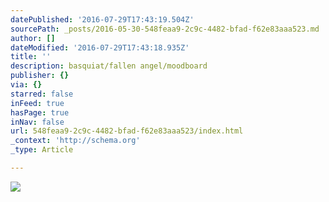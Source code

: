 ```yaml
---
datePublished: '2016-07-29T17:43:19.504Z'
sourcePath: _posts/2016-05-30-548feaa9-2c9c-4482-bfad-f62e83aaa523.md
author: []
dateModified: '2016-07-29T17:43:18.935Z'
title: ''
description: basquiat/fallen angel/moodboard
publisher: {}
via: {}
starred: false
inFeed: true
hasPage: true
inNav: false
url: 548feaa9-2c9c-4482-bfad-f62e83aaa523/index.html
_context: 'http://schema.org'
_type: Article

---
```

![](https://the-grid-user-content.s3-us-west-2.amazonaws.com/350148b4-22a4-4f34-9547-564d7e32222e.jpg)
